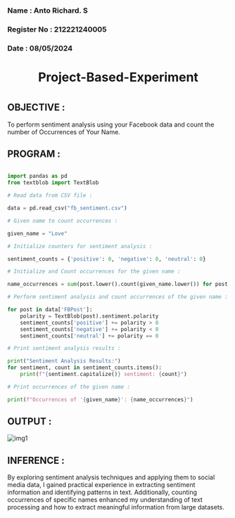 <H3>Name : Anto Richard. S</H3>
<H3>Register No : 212221240005 </H3>
<H3>Date : 08/05/2024 </H3>
<H1 Align="center"> Project-Based-Experiment <H1>

## OBJECTIVE :

To perform sentiment analysis using your Facebook data and count the number of Occurrences of Your Name.

## PROGRAM :

```python

import pandas as pd
from textblob import TextBlob

# Read data from CSV file :

data = pd.read_csv("fb_sentiment.csv")

# Given name to count occurrences :

given_name = "Love"

# Initialize counters for sentiment analysis :

sentiment_counts = {'positive': 0, 'negative': 0, 'neutral': 0}

# Initialize and Count occurrences for the given name :

name_occurrences = sum(post.lower().count(given_name.lower()) for post in data['FBPost'])

# Perform sentiment analysis and count occurrences of the given name :

for post in data['FBPost']:
    polarity = TextBlob(post).sentiment.polarity
    sentiment_counts['positive'] += polarity > 0
    sentiment_counts['negative'] += polarity < 0
    sentiment_counts['neutral'] += polarity == 0

# Print sentiment analysis results :

print("Sentiment Analysis Results:")
for sentiment, count in sentiment_counts.items():
    print(f"{sentiment.capitalize()} sentiment: {count}")

# Print occurrences of the given name :

print(f"Occurrences of '{given_name}': {name_occurrences}")

```

## OUTPUT :

![img1](https://github.com/anto-richard/Project-Based-Experiment-AAI/assets/93427534/5c073acf-2f10-49d2-adba-116347700d94)

## INFERENCE :

By exploring sentiment analysis techniques and applying them to social media data, I gained practical experience in extracting sentiment information and identifying patterns in text. Additionally, counting occurrences of specific names enhanced my understanding of text processing and how to extract meaningful information from large datasets.

